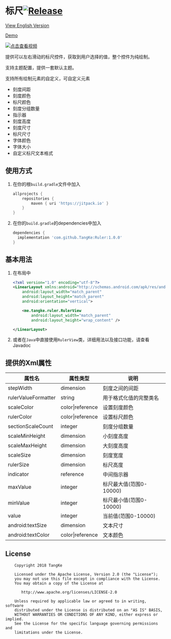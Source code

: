 # 标尺[![Release](https://jitpack.io/v/TangKe/Ruler.svg)](https://jitpack.io/#TangKe/Ruler)
[View English Version](https://github.com/TangKe/Ruler/blob/master/README.md)

[Demo](https://raw.githubusercontent.com/TangKe/Ruler/master/resources/sample.apk)

[![点击查看视频](https://raw.githubusercontent.com/TangKe/Ruler/master/resources/snapshot.zh-cn.png)](https://v.youku.com/v_show/id_XMzY3NTIxNzAxNg==.html?spm=a2h3j.8428770.3416059.1)

提供可以左右滑动的标尺控件，获取到用户选择的值，整个控件为纯绘制。

支持主题配置，提供一套默认主题。

支持所有绘制元素的自定义，可自定义元素

- 刻度间距
- 刻度颜色
- 标尺颜色
- 刻度分组数量
- 指示器
- 刻度高度
- 刻度尺寸
- 标尺尺寸
- 字体颜色
- 字体大小
- 自定义标尺文本格式

## 使用方式

1. 在你的根`build.gradle`文件中加入

   ```groovy
   allprojects {
       repositories {
           maven { uri 'https://jitpack.io' }
       }
   }
   ```

2. 在你的`build.gradle`的dependencies中加入

   ```groovy
   dependencies {
     implementation 'com.github.TangKe:Ruler:1.0.0'
   }
   ```

## 基本用法

1. 在布局中

   ```xml
   <?xml version="1.0" encoding="utf-8"?>
   <LinearLayout xmlns:android="http://schemas.android.com/apk/res/android"
       android:layout_width="match_parent"
       android:layout_height="match_parent"
       android:orientation="vertical">

       <me.tangke.ruler.RulerView
           android:layout_width="match_parent"
           android:layout_height="wrap_content" />

   </LinearLayout>
   ```

2. 或者在`Java`中直接使用`RulerView`类，详细用法以及接口功能，请查看Javadoc

## 提供的Xml属性

| 属性名              | 属性类型         | 说明                    |
| ------------------- | ---------------- | ----------------------- |
| stepWidth           | dimension        | 刻度之间的间距          |
| rulerValueFormatter | string           | 用于格式化值的完整类名  |
| scaleColor          | color\|reference | 设置刻度颜色            |
| rulerColor          | color\|reference | 设置标尺颜色            |
| sectionScaleCount   | integer          | 刻度分组数量            |
| scaleMinHeight      | dimension        | 小刻度高度              |
| scaleMaxHeight      | dimension        | 大刻度高度              |
| scaleSize           | dimension        | 刻度宽度                |
| rulerSize           | dimension        | 标尺高度                |
| indicator           | reference        | 中间指示器              |
| maxValue            | integer          | 标尺最大值(范围0-10000) |
| minValue            | integer          | 标尺最小值(范围0-10000) |
| value               | integer          | 当前值(范围0-10000)     |
| android:textSize    | dimension        | 文本尺寸                |
| android:textColor   | color\|reference | 文本颜色                |

## License

```
    Copyright 2018 TangKe

    Licensed under the Apache License, Version 2.0 (the "License");
    you may not use this file except in compliance with the License.
    You may obtain a copy of the License at

       http://www.apache.org/licenses/LICENSE-2.0

    Unless required by applicable law or agreed to in writing, software
    distributed under the License is distributed on an "AS IS" BASIS,
    WITHOUT WARRANTIES OR CONDITIONS OF ANY KIND, either express or implied.
    See the License for the specific language governing permissions and
    limitations under the License.
```